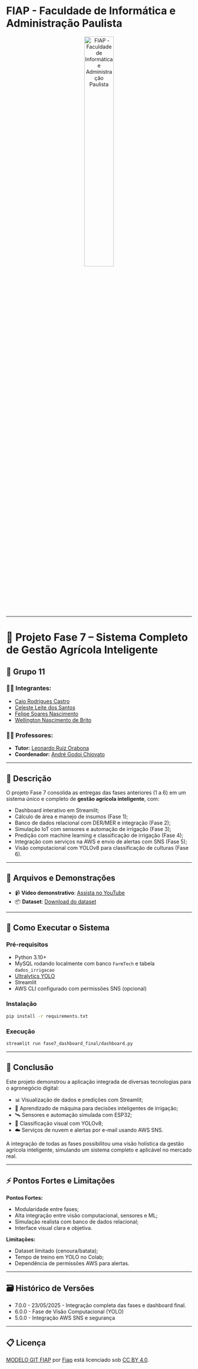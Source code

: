 
# FIAP - Faculdade de Informática e Administração Paulista

<p align="center">
<a href="https://www.fiap.com.br/"><img src="assets/logo-fiap.png" alt="FIAP - Faculdade de Informática e Administração Paulista" border="0" width="40%" height="40%"></a>
</p>

---

# 🌾 Projeto Fase 7 – Sistema Completo de Gestão Agrícola Inteligente

## 👥 Grupo 11

### 👨‍🎓 Integrantes:
- [Caio Rodrigues Castro](https://www.linkedin.com/in/caiorcastro/)
- [Celeste Leite dos Santos](https://www.linkedin.com/in/celeste-leite-dos-santos-66352a24b/)
- [Felipe Soares Nascimento](https://www.linkedin.com/in/digitalmanagerfelipesoares/)
- [Wellington Nascimento de Brito](https://www.linkedin.com/in/)

### 👩‍🏫 Professores:
- **Tutor:** [Leonardo Ruiz Orabona](https://www.linkedin.com/in/leonardoorabona/)
- **Coordenador:** [André Godoi Chiovato](https://www.linkedin.com/in/profandregodoi/)

---

## 📜 Descrição

O projeto Fase 7 consolida as entregas das fases anteriores (1 a 6) em um sistema único e completo de **gestão agrícola inteligente**, com:

- Dashboard interativo em Streamlit;
- Cálculo de área e manejo de insumos (Fase 1);
- Banco de dados relacional com DER/MER e integração (Fase 2);
- Simulação IoT com sensores e automação de irrigação (Fase 3);
- Predição com machine learning e classificação de irrigação (Fase 4);
- Integração com serviços na AWS e envio de alertas com SNS (Fase 5);
- Visão computacional com YOLOv8 para classificação de culturas (Fase 6).

---

## 📁 Arquivos e Demonstrações

- 📹 **Vídeo demonstrativo**: [Assista no YouTube](https://youtu.be/6i2bBIzvC9Q)
- 📦 **Dataset**: [Download do dataset](https://drive.google.com/file/d/1Yj9sYI9tum4c2c6ysYFp4-Cw4MS6WZCg/view?usp=drive_link)

---

## 🔧 Como Executar o Sistema

### Pré-requisitos

- Python 3.10+
- MySQL rodando localmente com banco `FarmTech` e tabela `dados_irrigacao`
- [Ultralytics YOLO](https://docs.ultralytics.com/)
- Streamlit
- AWS CLI configurado com permissões SNS (opcional)

### Instalação

```bash
pip install -r requirements.txt
```

### Execução

```bash
streamlit run fase7_dashboard_final/dashboard.py
```

---

## 🎯 Conclusão

Este projeto demonstrou a aplicação integrada de diversas tecnologias para o agronegócio digital:

- 📊 Visualização de dados e predições com Streamlit;
- 🤖 Aprendizado de máquina para decisões inteligentes de irrigação;
- 🛰️ Sensores e automação simulada com ESP32;
- 🧠 Classificação visual com YOLOv8;
- ☁️ Serviços de nuvem e alertas por e-mail usando AWS SNS.

A integração de todas as fases possibilitou uma visão holística da gestão agrícola inteligente, simulando um sistema completo e aplicável no mercado real.

---

## ⚡ Pontos Fortes e Limitações

**Pontos Fortes:**

- Modularidade entre fases;
- Alta integração entre visão computacional, sensores e ML;
- Simulação realista com banco de dados relacional;
- Interface visual clara e objetiva.

**Limitações:**

- Dataset limitado (cenoura/batata);
- Tempo de treino em YOLO no Colab;
- Dependência de permissões AWS para alertas.

---

## 🗃 Histórico de Versões

* 7.0.0 - 23/05/2025 - Integração completa das fases e dashboard final.
* 6.0.0 - Fase de Visão Computacional (YOLO)
* 5.0.0 - Integração AWS SNS e segurança

---

## 📋 Licença

<p xmlns:cc="http://creativecommons.org/ns#" xmlns:dct="http://purl.org/dc/terms/">
  <a property="dct:title" rel="cc:attributionURL" href="https://github.com/agodoi/template">MODELO GIT FIAP</a> por
  <a rel="cc:attributionURL dct:creator" property="cc:attributionName" href="https://fiap.com.br">Fiap</a>
  está licenciado sob
  <a href="http://creativecommons.org/licenses/by/4.0/?ref=chooser-v1" target="_blank" rel="license noopener noreferrer">CC BY 4.0</a>.
</p>
